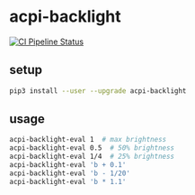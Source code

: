 # acpi-backlight

[![CI Pipeline Status](https://github.com/fphammerle/acpi-backlight/workflows/tests/badge.svg)](https://github.com/fphammerle/acpi-backlight/actions)

## setup

```sh
pip3 install --user --upgrade acpi-backlight
```

## usage

```sh
acpi-backlight-eval 1  # max brightness
acpi-backlight-eval 0.5  # 50% brightness
acpi-backlight-eval 1/4  # 25% brightness
acpi-backlight-eval 'b + 0.1'
acpi-backlight-eval 'b - 1/20'
acpi-backlight-eval 'b * 1.1'
```
